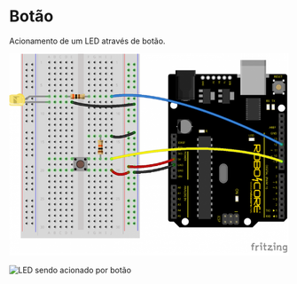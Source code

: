 # Botão

Acionamento de um LED através de botão.

![Esquema elétrico](../assets/esquema-botao.png)

![LED sendo acionado por botão](../assets/botao.gif)
